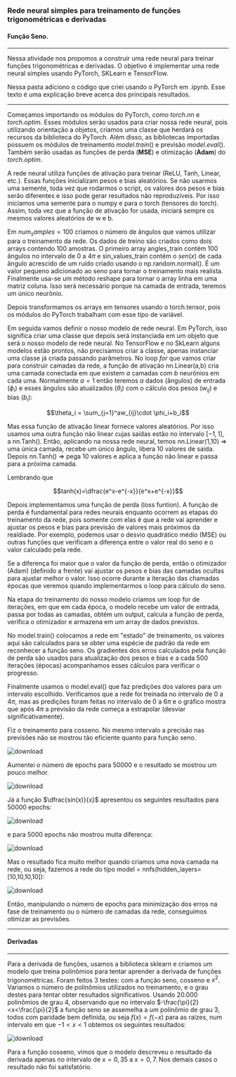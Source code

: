 ### Rede neural simples para treinamento de funções trigonométricas e derivadas
#### Função Seno.
---

Nessa atividade nos propomos a construir uma rede neural para treinar funções trigonométricas e derivadas. O objetivo é implementar uma rede neural simples usando PyTorch, SKLearn
e TensorFlow.

Nessa pasta adiciono o código que criei usando o PyTorch em .ipynb. Esse texto é uma explicação breve acerca dos principais resultados.

---

Começamos importando os módulos do PyTorch, como $torch.nn$ e $torch.optim$. Esses módulos serão usados para criar nossa rede neural, pois utilizando orientação a objetos,
criamos uma classe que herdará os recursos da biblioteca do PyTorch. Além disso, as bibliotecas importadas possuem os módulos de treinamento $model.train()$ e previsão $model.eval()$.
Também serão usadas as funções de perda (**MSE**) e otimização (**Adam**) do $torch.optim$.

A rede neural utiliza funções de ativação para treinar (ReLU, Tanh, Linear, etc.). Essas funções inicializam pesos e bias aleatórios.
Se não usarmos uma semente, toda vez que rodarmos o script, os valores dos pesos e bias serão diferentes e isso pode gerar resultados não reproduzíveis.
Por isso iniciamos uma semente para o numpy e para o torch (tensores do torch). Assim, toda vez que a função de ativação for usada, iniciará sempre os mesmos valores aleatórios de w e b.

Em $num_samples=100$ criamos o número de ângulos que vamos utilizar para o treinamento da rede. Os dados de treino são criados como dois arrays contendo 100 amostras. O primeiro array
angles_train contém 100 ângulos no intervalo de $0$ a $4\pi$ e sin_values_train contém o $sen(x)$ de cada ângulo acrescido de um ruído criado usando o np.random.normal(). É um valor pequeno
adicionado ao seno para tornar o treinamento mais realista. Finalmente usa-se um método reshape para tornar o array linha em uma matriz coluna. Isso será necessário porque na camada
de entrada, teremos um único neurônio.

Depois transformamos os arrays em tensores usando o torch.tensor, pois os módulos do PyTorch trabalham com esse tipo de variável.

Em seguida vamos definir o nosso modelo de rede neural. Em PyTorch, isso significa criar uma classe que depois será instanciada em um objeto que será o nosso modelo de rede neural.
No TensorFlow e no SkLearn alguns modelos estão prontos, não precisamos criar a classe, apenas instanciar uma classe já criada passando parâmetros. No loop $for$ que vamos criar para
construir camadas da rede, a função de ativação nn.Linear(a,b) cria uma camada conectada em que existem $a$ camadas com $b$ neurônios em cada uma.
Normalmente $a=1$ então teremos $a$ dados (ângulos) de entrada ($\phi_i$) e esses ângulos são atualizados ($\theta_i$) com o cálculo dos pesos ($w_{ij}$) e bias ($b_i$):

$$\theta_i = \sum_{j=1}^aw_{ij}\cdot \phi_i+b_i$$

Mas essa função de ativação linear fornece valores aleatórios. Por isso usamos uma outra função não linear cujas saídas estão no intervalo $[-1,1]$, a nn.Tanh(). Então,
aplicando na nossa rede neural, temos nn.Linear(1,10) $\Rightarrow$ uma única camada, recebe um único ângulo, libera 10 valores de saída. Depois nn.Tanh() $\Rightarrow$ pega 10 valores e aplica a função não linear e passa para a próxima camada.

Lembrando que

$$tanh(x)=\dfrac{e^x-e^{-x}}{e^x+e^{-x}}$$

Depois implementamos uma função de perda (loss funtion). A função de perda é fundamental para redes neurais enquanto ocorrem as etapas do treinamento da rede, pois somente com elas é que a rede vai aprender e ajustar
os pesos e bias para previsão de valores mais próximos da realdiade. Por exemplo, podemos usar o desvio quadrático médio (MSE) ou outras funções que verificam a diferença entre o valor real do seno e o valor
calculado pela rede.

Se a diferença foi maior que o valor da função de perda, então o otimizador (Adam) (definido a frente) vai ajustar os pesos e bias das camadas ocultas para ajustar melhor o valor.
Isso ocorre durante a iteração das chamadas épocas que veremos quando implementarmos o loop para cálculo do seno.

Na etapa do treinamento do nosso modelo criamos um loop for de iterações, em que em cada época, o modelo recebe um valor de entrada, passa por todas as camadas, obtém um output,
calcula a função de perda, verifica o otimizador e armazena em um array de dados previstos.

No model.train() colocamos a rede em "estado" de treinamento, os valores aqui são calculados para se obter uma espécie de padrão da rede em reconhecer a função seno. Os gradientes dos
erros calculados pela função de perda são usados para atualização dos pesos e bias e a cada $500$ iterações (épocas) acompanhamos esses cálculos para verificar o progresso.

Finalmente usamos o model.eval() que faz predições dos valores para um intervalo escolhido. Verificamos que a rede foi treinada no intervalo de $0$ a $4\pi$, mas as predições foram
feitas no intervalo de $0$ a $6\pi$ e o gráfico mostra que após $4\pi$ a previsão da rede começa a estrapolar (desviar significativamente).

Fiz o treinamento para cosseno. No mesmo intervalo a precisão nas previsões não se mostrou tão eficiente quanto para função seno.

![download](https://github.com/user-attachments/assets/5a51dcb8-1b59-4016-b35a-18499e5804bc)

Aumentei o número de epochs para $50000$ e o resultado se mostrou um pouco melhor.

![download](https://github.com/user-attachments/assets/266cb515-0b21-406c-81ef-b92c774fdabd)

Já a função $\dfrac{sin(x)}{x}$ apresentou os seguintes resultados para $50000$ epochs:

![download](https://github.com/user-attachments/assets/b4858b55-6af5-4641-a377-2451567d66d3)

e para $5000$ epochs não mostrou muita diferença:

![download](https://github.com/user-attachments/assets/c8123e10-6c12-428f-8020-35325a953ca3)

Mas o resultado fica muito melhor quando criamos uma nova camada na rede, ou seja, fazemos a rede do tipo model = nnfs(hidden_layers=[10,10,10,10]):

![download](https://github.com/user-attachments/assets/ca8ff861-fbb1-4dd4-a68f-6eda8d289708)

Então, manipulando o número de epochs para minimização dos erros na fase de treinamento ou o número de camadas da rede, conseguimos otimizar as previsões.

---

#### Derivadas

---
Para a derivada de funções, usamos a biblioteca sklearn e criamos um modelo que treina polinômios para tentar aprender a derivada de funções trigonométricas. Foram feitos 3 testes: com a função seno, cosseno e $x^2$. 
Variamos o número de polinômios utilizados no treinamento, e o grau destes para tentar obter resultados significativos. Usando 20.000 polinômios de grau 4, observando que no intervalo $-\frac{\pi}{2}<x<\frac{\pi}{2}$ a função seno se assemelha a um polinômio de grau 3, todos com paridade bem definida, ou seja $f(x)=f(-x)$ para as raízes, num intervalo
em que $-1<x<1$ obtemos os seguintes resultados:

![download](https://github.com/user-attachments/assets/b12fcaf1-8771-49cf-aaa2-5dfad69743b4)

Para a função cosseno, vimos que o modelo descreveu o resultado da derivada apenas no intervalo de $x=0,35$ a $x=0,7$. Nos demais casos o resultado não foi satisfatório.


